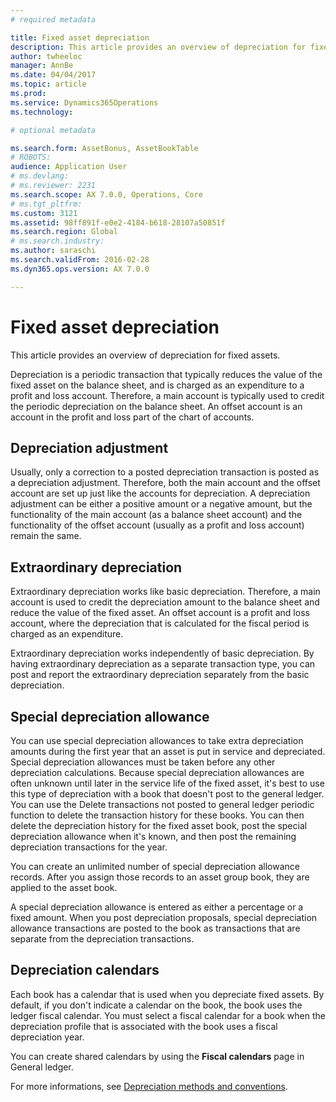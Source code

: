 ```yaml
---
# required metadata

title: Fixed asset depreciation
description: This article provides an overview of depreciation for fixed assets.
author: twheeloc
manager: AnnBe
ms.date: 04/04/2017
ms.topic: article
ms.prod: 
ms.service: Dynamics365Operations
ms.technology: 

# optional metadata

ms.search.form: AssetBonus, AssetBookTable
# ROBOTS: 
audience: Application User
# ms.devlang: 
# ms.reviewer: 2231
ms.search.scope: AX 7.0.0, Operations, Core
# ms.tgt_pltfrm: 
ms.custom: 3121
ms.assetid: 98ff891f-e0e2-4184-b618-28107a50851f
ms.search.region: Global
# ms.search.industry: 
ms.author: saraschi
ms.search.validFrom: 2016-02-28
ms.dyn365.ops.version: AX 7.0.0

---
```


# Fixed asset depreciation

This article provides an overview of depreciation for fixed assets.

Depreciation is a periodic transaction that typically reduces the value of the fixed asset on the balance sheet, and is charged as an expenditure to a profit and loss account. Therefore, a main account is typically used to credit the periodic depreciation on the balance sheet. An offset account is an account in the profit and loss part of the chart of accounts.

## Depreciation adjustment
Usually, only a correction to a posted depreciation transaction is posted as a depreciation adjustment. Therefore, both the main account and the offset account are set up just like the accounts for depreciation. A depreciation adjustment can be either a positive amount or a negative amount, but the functionality of the main account (as a balance sheet account) and the functionality of the offset account (usually as a profit and loss account) remain the same.

## Extraordinary depreciation
Extraordinary depreciation works like basic depreciation. Therefore, a main account is used to credit the depreciation amount to the balance sheet and reduce the value of the fixed asset. An offset account is a profit and loss account, where the depreciation that is calculated for the fiscal period is charged as an expenditure. 

Extraordinary depreciation works independently of basic depreciation. By having extraordinary depreciation as a separate transaction type, you can post and report the extraordinary depreciation separately from the basic depreciation.

## Special depreciation allowance
You can use special depreciation allowances to take extra depreciation amounts during the first year that an asset is put in service and depreciated. Special depreciation allowances must be taken before any other depreciation calculations. Because special depreciation allowances are often unknown until later in the service life of the fixed asset, it's best to use this type of depreciation with a book that doesn't post to the general ledger. You can use the Delete transactions not posted to general ledger periodic function to delete the transaction history for these books. You can then delete the depreciation history for the fixed asset book, post the special depreciation allowance when it's known, and then post the remaining depreciation transactions for the year. 

You can create an unlimited number of special depreciation allowance records. After you assign those records to an asset group book, they are applied to the asset book. 

A special depreciation allowance is entered as either a percentage or a fixed amount. When you post depreciation proposals, special depreciation allowance transactions are posted to the book as transactions that are separate from the depreciation transactions.

## Depreciation calendars
Each book has a calendar that is used when you depreciate fixed assets. By default, if you don't indicate a calendar on the book, the book uses the ledger fiscal calendar. You must select a fiscal calendar for a book when the depreciation profile that is associated with the book uses a fiscal depreciation year. 

You can create shared calendars by using the **Fiscal calendars** page in General ledger.

For more informations, see [Depreciation methods and conventions](depreciation-methods-conventions.md).

